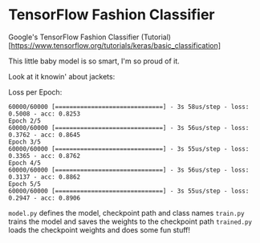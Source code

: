 # TensorFlow Fashion Classifier

Google's TensorFlow Fashion Classifier (Tutorial)[https://www.tensorflow.org/tutorials/keras/basic_classification]

This little baby model is so smart, I'm so proud of it.

Look at it knowin' about jackets:

Loss per Epoch:


```
60000/60000 [==============================] - 3s 58us/step - loss: 0.5008 - acc: 0.8253
Epoch 2/5
60000/60000 [==============================] - 3s 56us/step - loss: 0.3762 - acc: 0.8645
Epoch 3/5
60000/60000 [==============================] - 3s 55us/step - loss: 0.3365 - acc: 0.8762
Epoch 4/5
60000/60000 [==============================] - 3s 56us/step - loss: 0.3137 - acc: 0.8862
Epoch 5/5
60000/60000 [==============================] - 3s 55us/step - loss: 0.2947 - acc: 0.8906
```

`model.py` defines the model, checkpoint path and class names
`train.py` trains the model and saves the weights to the checkpoint path
`trained.py` loads the checkpoint weights and does some fun stuff! 
